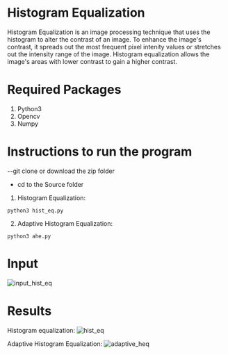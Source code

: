 # Histogram Equalization

Histogram Equalization is an image processing technique that uses the histogram to alter the contrast of an image. To enhance the image's contrast, it spreads out the most frequent pixel intenity values or stretches out the intensity range of the image. Histogram equalization allows the image's areas with lower contrast to gain a higher contrast.

# Required Packages
1. Python3
2. Opencv 
3. Numpy

# Instructions to run the program
--git clone or download the zip folder

- cd to the Source folder 

1. Histogram Equalization:
```
python3 hist_eq.py
```
2. Adaptive Histogram Equalization:
```
python3 ahe.py
```
# Input
![input_hist_eq](https://user-images.githubusercontent.com/76493296/170354034-5feae913-2c65-4d09-99f4-8a76c9af5439.gif)


# Results
Histogram equalization:
![hist_eq](https://user-images.githubusercontent.com/76493296/170143515-59068b85-623d-46d6-bfe1-78ce69296d53.gif)

Adaptive Histogram Equalization:
![adaptive_heq](https://user-images.githubusercontent.com/76493296/170143585-42e3bb76-bcea-4c9f-9a72-47d61d2ac49a.gif)
